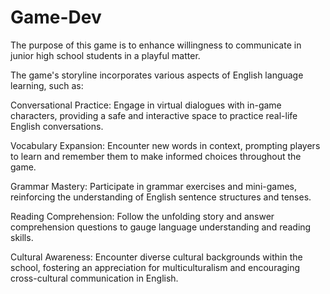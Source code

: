 # Game-Dev
The purpose of this game is to enhance willingness to communicate in junior high school students in a playful matter.

The game's storyline incorporates various aspects of English language learning, such as:

Conversational Practice: Engage in virtual dialogues with in-game characters, providing a safe and interactive space to practice real-life English conversations.

Vocabulary Expansion: Encounter new words in context, prompting players to learn and remember them to make informed choices throughout the game.

Grammar Mastery: Participate in grammar exercises and mini-games, reinforcing the understanding of English sentence structures and tenses.

Reading Comprehension: Follow the unfolding story and answer comprehension questions to gauge language understanding and reading skills.

Cultural Awareness: Encounter diverse cultural backgrounds within the school, fostering an appreciation for multiculturalism and encouraging cross-cultural communication in English.
